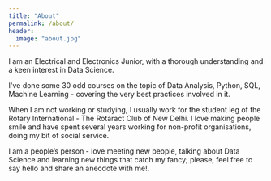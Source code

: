 ```yaml
---
title: "About"
permalink: /about/
header:
  image: "about.jpg"
---
```


I am an Electrical and Electronics Junior, with a thorough understanding and a keen interest in Data Science.

I've done some 30 odd courses on the topic of Data Analysis, Python, SQL, Machine Learning - covering the very best practices involved in it.

When I am not working or studying, I usually work for the student leg of the Rotary International - The Rotaract Club of New Delhi. I love making people smile and have spent several years working for non-profit organisations, doing my bit of social service.

I am a people’s person - love meeting new people, talking about Data Science and learning new things that catch my fancy; please, feel free to say hello and share an anecdote with me!.

